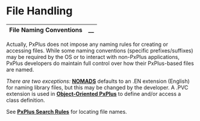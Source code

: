 # File Handling

**File Naming Conventions** |  **__**  
---|---  
  
Actually, PxPlus does not impose any naming rules for creating or accessing files. While some naming conventions (specific prefixes/suffixes) may be required by the OS or to interact with non-PxPlus applications, PxPlus developers do maintain full control over how their PxPlus-based files are named.

_There are two exceptions:_ **[NOMADS](../../Graphical%20User%20Interfaces/NOMADS/Overview.md)** defaults to an .EN extension (English) for naming library files, but this may be changed by the developer. A .PVC extension is used in **[Object-Oriented PxPlus](../../Object-Oriented%20PxPlus/Introduction.md)** to define and/or access a class definition.

See **[PxPlus Search Rules](../Prefix%20Processing/Overview.htm#searchrules)** for locating file names.
